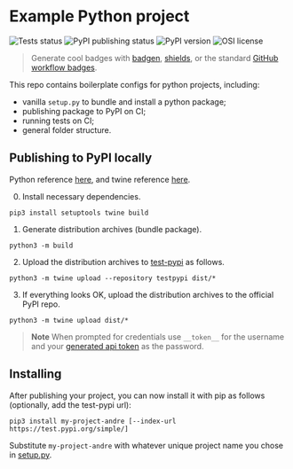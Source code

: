 # Example Python project

![Tests status](https://github.com/AndreFCruz/python-proj-boilerplate/actions/workflows/python-package.yml/badge.svg)
![PyPI publishing status](https://github.com/AndreFCruz/python-proj-boilerplate/actions/workflows/python-publish.yml/badge.svg)
![PyPI version](https://badgen.net/pypi/v/my-project-andre)
![OSI license](https://badgen.net/pypi/license/my-project-andre)
<!-- ![Python compatibility](https://badgen.net/pypi/python/my-project-andre) -->

> Generate cool badges with [badgen](https://badgen.net), [shields](https://shields.io), or the 
> standard [GitHub workflow badges](https://docs.github.com/en/actions/monitoring-and-troubleshooting-workflows/adding-a-workflow-status-badge).

This repo contains boilerplate configs for python projects, including:
- vanilla `setup.py` to bundle and install a python package;
- publishing package to PyPI on CI;
- running tests on CI;
- general folder structure.


## Publishing to PyPI locally

Python reference [here](https://packaging.python.org/en/latest/tutorials/packaging-projects/), and twine reference [here](https://twine.readthedocs.io/en/stable/).

0. Install necessary dependencies.
```
pip3 install setuptools twine build
```

1. Generate distribution archives (bundle package).
```
python3 -m build
```

2. Upload the distribution archives to [test-pypi](https://test.pypi.org) as follows.
```
python3 -m twine upload --repository testpypi dist/*
```

3. If everything looks OK, upload the distribution archives to the official PyPI repo.
```
python3 -m twine upload dist/*
```

> **Note**
> When prompted for credentials use `__token__` for the username and your [generated 
api token](https://pypi.org/help/#apitoken) as the password.


## Installing

After publishing your project, you can now install it with pip as follows (optionally, add the test-pypi url):

```
pip3 install my-project-andre [--index-url https://test.pypi.org/simple/]
```

Substitute `my-project-andre` with whatever unique project name you chose in [setup.py](https://github.com/AndreFCruz/python-proj-boilerplate/blob/main/setup.py#L62).
